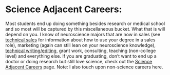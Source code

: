 # Science Adjacent Careers:

Most students end up doing something besides research or medical school and so most will be captured by this miscellaneous bucket. What that is will depend on you. I know of neuroscience majors that are now in sales (see [technical sales](../sci_adj/tech_sales.md) for information about how to use your degree in a sales role), marketing (again can still lean on your neuroscience knowledge), [technical writing/editing](../sci_adj/tech_writing.md), grant work, consulting, teaching (non-college level) and everything else. If you are graduating, don’t want to end up a doctor or doing research but still love science, check out the [Science Adjacent Careers](../sci_adj/everything_else.md) page. Note: I also touch upon non-science careers here.